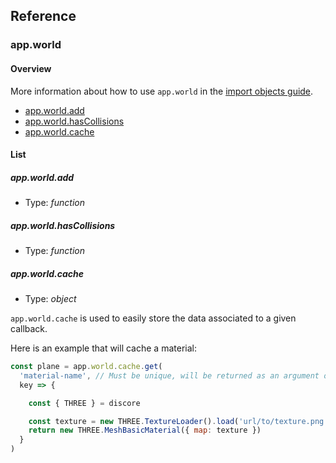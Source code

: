 ## Reference

### app.world

#### Overview

More information about how to use `app.world` in the [import objects guide](./pages/guides/import-objects.md).

- [app.world.add](#app.world.add)
- [app.world.hasCollisions](#app.world.hascollisions)
- [app.world.cache](#app.world.cache)

#### List

##### **app.world.add** 
- Type: _function_ 

##### **app.world.hasCollisions** 
- Type: _function_ 

##### **app.world.cache** 
- Type: _object_ 

`app.world.cache` is used to easily store the data associated to a given callback.

Here is an example that will cache a material:
```javascript
const plane = app.world.cache.get(
  'material-name', // Must be unique, will be returned as an argument of the callback
  key => {

    const { THREE } = discore

    const texture = new THREE.TextureLoader().load('url/to/texture.png')
    return new THREE.MeshBasicMaterial({ map: texture })
  }
)
```
